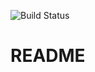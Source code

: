 ![Build Status](https://travis-ci.org/plasticity-dev/collaboration-contracts.svg?branch=master)
# README
